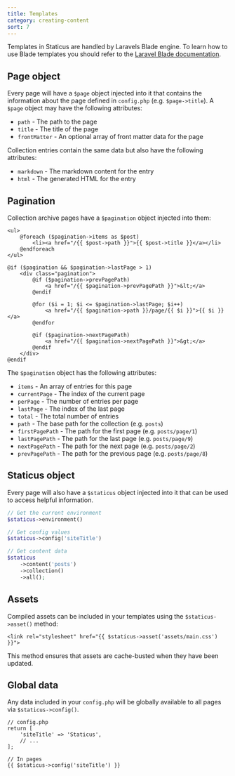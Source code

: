 ```yaml
---
title: Templates
category: creating-content
sort: 7
---
```


Templates in Staticus are handled by Laravels Blade engine. To learn how to use Blade templates you should refer to the [Laravel Blade documentation](https://laravel.com/docs/9.x/blade).

## Page object

Every page will have a `$page` object injected into it that contains the information about the page defined in `config.php` (e.g. `$page->title`). A `$page` object may have the following attributes:

* `path` - The path to the page
* `title` - The title of the page
* `frontMatter` - An optional array of front matter data for the page

Collection entries contain the same data but also have the following attributes:

* `markdown` - The markdown content for the entry
* `html` - The generated HTML for the entry

## Pagination

Collection archive pages have a `$pagination` object injected into them:

```blade
<ul>
    @foreach ($pagination->items as $post)
        <li><a href="/{{ $post->path }}">{{ $post->title }}</a></li>
    @endforeach
</ul>

@if ($pagination && $pagination->lastPage > 1)
    <div class="pagination">
        @if ($pagination->prevPagePath)
            <a href="/{{ $pagination->prevPagePath }}">&lt;</a>
        @endif

        @for ($i = 1; $i <= $pagination->lastPage; $i++)
            <a href="/{{ $pagination->path }}/page/{{ $i }}">{{ $i }}</a>
        @endfor

        @if ($pagination->nextPagePath)
            <a href="/{{ $pagination->nextPagePath }}">&gt;</a>
        @endif
    </div>
@endif
```

The `$pagination` object has the following attributes:

* `items` - An array of entries for this page
* `currentPage` - The index of the current page
* `perPage` - The number of entries per page
* `lastPage` - The index of the last page
* `total` - The total number of entries
* `path` - The base path for the collection (e.g. `posts`)
* `firstPagePath` - The path for the first page (e.g. `posts/page/1`)
* `lastPagePath` - The path for the last page (e.g. `posts/page/9`)
* `nextPagePath` - The path for the next page (e.g. `posts/page/2`)
* `prevPagePath` - The path for the previous page (e.g. `posts/page/8`)

## Staticus object

Every page will also have a `$staticus` object injected into it that can be used to access helpful information.

```php
// Get the current environment
$staticus->environment()

// Get config values
$staticus->config('siteTitle')

// Get content data
$staticus
    ->content('posts')
    ->collection()
    ->all();
```

## Assets

Compiled assets can be included in your templates using the `$staticus->asset()` method:

```blade
<link rel="stylesheet" href="{{ $staticus->asset('assets/main.css') }}">
```

This method ensures that assets are cache-busted when they have been updated.

## Global data

Any data included in your `config.php` will be globally available to all pages via `$staticus->config()`.

```
// config.php
return [
    'siteTitle' => 'Staticus',
    // ...
];

// In pages
{{ $staticus->config('siteTitle') }}
```
